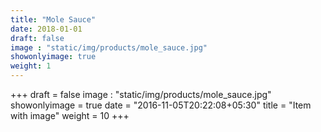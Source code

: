 ```yaml
---
title: "Mole Sauce"
date: 2018-01-01
draft: false
image : "static/img/products/mole_sauce.jpg"
showonlyimage: true
weight: 1
---
```

+++
draft = false
image : "static/img/products/mole_sauce.jpg"
showonlyimage = true
date = "2016-11-05T20:22:08+05:30"
title = "Item with image"
weight = 10
+++
